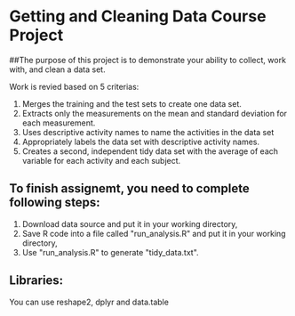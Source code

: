 # Getting and Cleaning Data Course Project
##The purpose of this project is to demonstrate your ability to collect, work with, and clean a data set.

Work is revied based on 5 criterias:

1. Merges the training and the test sets to create one data set.
2. Extracts only the measurements on the mean and standard deviation for each measurement.
3. Uses descriptive activity names to name the activities in the data set
4. Appropriately labels the data set with descriptive activity names.
5. Creates a second, independent tidy data set with the average of each variable for each activity and each subject.

## To finish assignemt, you need to complete following steps:

1. Download data source and put it in your working directory,
2. Save R code into a file called "run_analysis.R" and put it in your working directory,
3. Use "run_analysis.R" to generate "tidy_data.txt".

## Libraries:
You can use reshape2, dplyr and data.table
